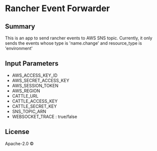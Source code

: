 # Rancher Event Forwarder

## Summary

This is an app to send rancher events to AWS SNS topic.
Currently, it only sends the events whose type is 'name.change' and resource_type is 'environment'

## Input Parameters

* AWS_ACCESS_KEY_ID
* AWS_SECRET_ACCESS_KEY
* AWS_SESSION_TOKEN
* AWS_REGION
* CATTLE_URL
* CATTLE_ACCESS_KEY
* CATTLE_SECRET_KEY
* SNS_TOPIC_ARN
* WEBSOCKET_TRACE : true/false

## License
Apache-2.0 ©
